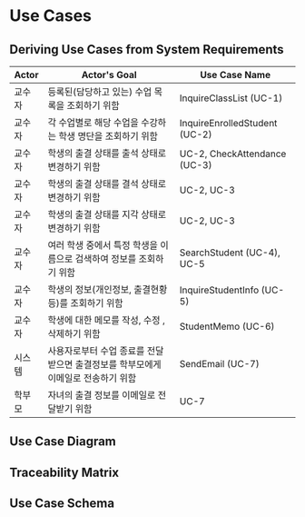 # Use Cases

## Deriving Use Cases from System Requirements

| Actor  | Actor's Goal                               | Use Case Name    |
| ------ | ---------------------------------------------------- | ---------------- |
| 교수자 | 등록된(담당하고 있는) 수업 목록을 조회하기 위함  | InquireClassList (UC-1)  |
| 교수자 | 각 수업별로 해당 수업을 수강하는 학생 명단을 조회하기 위함  | InquireEnrolledStudent (UC-2)  |
| 교수자 | 학생의 출결 상태를 출석 상태로 변경하기 위함  | UC-2, CheckAttendance (UC-3)  |
| 교수자 | 학생의 출결 상태를 결석 상태로 변경하기 위함  | UC-2, UC-3  |
| 교수자 | 학생의 출결 상태를 지각 상태로 변경하기 위함  | UC-2, UC-3  |
| 교수자 | 여러 학생 중에서 특정 학생을 이름으로 검색하여 정보를 조회하기 위함 | SearchStudent (UC-4), UC-5  |
| 교수자 | 학생의 정보(개인정보, 출결현황 등)를 조회하기 위함 | InquireStudentInfo (UC-5)  |
| 교수자 | 학생에 대한 메모를 작성, 수정 ,삭제하기 위함  | StudentMemo (UC-6)|
| 시스템 | 사용자로부터 수업 종료를 전달받으면 출결정보를 학부모에게 이메일로 전송하기 위함 | SendEmail (UC-7) |
| 학부모 | 자녀의 출결 정보를 이메일로 전달받기 위함 | UC-7  |

## Use Case Diagram

## Traceability Matrix

## Use Case Schema
